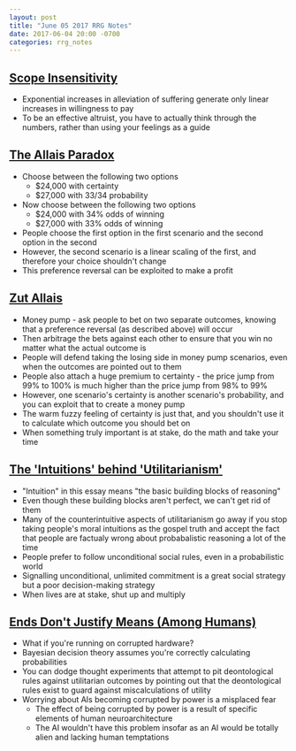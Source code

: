 ```yaml
---
layout: post
title: "June 05 2017 RRG Notes"
date: 2017-06-04 20:00 -0700
categories: rrg_notes
---
```


## [Scope Insensitivity](http://lesswrong.com/lw/hw/scope_insensitivity/)
- Exponential increases in alleviation of suffering generate only linear increases in willingness to pay
- To be an effective altruist, you have to actually think through the numbers, rather than using your feelings as a guide

## [The Allais Paradox](http://lesswrong.com/lw/my/the_allais_paradox/)
- Choose between the following two options
	- $24,000 with certainty
	- $27,000 with 33/34 probability
- Now choose between the following two options
	- $24,000 with 34% odds of winning
	- $27,000 with 33% odds of winning
- People choose the first option in the first scenario and the second option in the second
- However, the second scenario is a linear scaling of the first, and therefore your choice shouldn't change
- This preference reversal can be exploited to make a profit

## [Zut Allais](http://lesswrong.com/lw/mz/zut_allais/)
- Money pump - ask people to bet on two separate outcomes, knowing that a preference reversal (as described above) will occur
- Then arbitrage the bets against each other to ensure that you win no matter what the actual outcome is
- People will defend taking the losing side in money pump scenarios, even when the outcomes are pointed out to them
- People also attach a huge premium to certainty - the price jump from 99% to 100% is much higher than the price jump from 98% to 99%
- However, one scenario's certainty is another scenario's probability, and you can exploit that to create a money pump
- The warm fuzzy feeling of certainty is just that, and you shouldn't use it to calculate which outcome you should bet on
- When something truly important is at stake, do the math and take your time

## [The 'Intuitions' behind 'Utilitarianism'](http://lesswrong.com/lw/n9/the_intuitions_behind_utilitarianism/)
- "Intuition" in this essay means "the basic building blocks of reasoning"
- Even though these building blocks aren't perfect, we can't get rid of them
- Many of the counterintuitive aspects of utilitarianism go away if you stop taking people's moral intuitions as the gospel truth and accept the fact that people are factualy wrong about probabalistic reasoning a lot of the time
- People prefer to follow unconditional social rules, even in a probabilistic world
- Signalling unconditional, unlimited commitment is a great social strategy but a poor decision-making strategy
- When lives are at stake, shut up and multiply

## [Ends Don't Justify Means (Among Humans)](http://lesswrong.com/lw/uv/ends_dont_justify_means_among_humans/)
- What if you're running on corrupted hardware?
- Bayesian decision theory assumes you're correctly calculating probabilities
- You can dodge thought experiments that attempt to pit deontological rules against utilitarian outcomes by pointing out that the deontological rules exist to guard against miscalculations of utility
- Worrying about AIs becoming corrupted by power is a misplaced fear
	- The effect of being corrupted by power is a result of specific elements of human neuroarchitecture
	- The AI wouldn't have this problem insofar as an AI would be totally alien and lacking human temptations